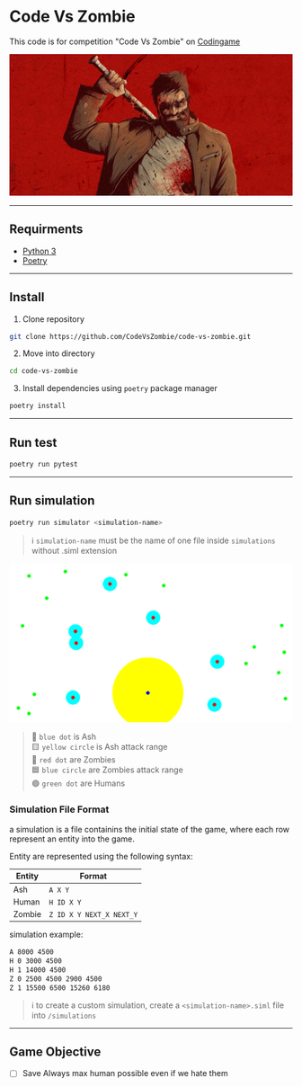 # Code Vs Zombie

This code is for competition "Code Vs Zombie" on [Codingame](https://www.codingame.com/ide/puzzle/code-vs-zombies)

![preview](./assets/banner.jpg)

---

## Requirments

- [Python 3](https://www.python.org/)
- [Poetry](https://github.com/python-poetry/poetry)

---

## Install

1. Clone repository

```bash
git clone https://github.com/CodeVsZombie/code-vs-zombie.git
```

2. Move into directory

```bash
cd code-vs-zombie
```

3. Install dependencies using `poetry` package manager

```bash
poetry install
```

---

## Run test

```bash
poetry run pytest
```

---

## Run simulation

```bash
poetry run simulator <simulation-name>
```

> :information_source: `simulation-name` must be the name of one file inside `simulations` without .siml extension

![Simulation Example](./assets/simulation_example.png)

> :large_blue_circle: `blue dot` is Ash  
> :yellow_square: `yellow circle` is Ash attack range  
> :red_circle: `red dot` are Zombies  
> :blue_square: `blue circle` are Zombies attack range  
> :green_circle: `green dot` are Humans

### Simulation File Format

a simulation is a file containins the initial state of the game, where each row represent an entity into the game.

Entity are represented using the following syntax:

| Entity | Format                   |
| ------ | ------------------------ |
| Ash    | `A X Y`                  |
| Human  | `H ID X Y`               |
| Zombie | `Z ID X Y NEXT_X NEXT_Y` |

simulation example:

```text
A 8000 4500
H 0 3000 4500
H 1 14000 4500
Z 0 2500 4500 2900 4500
Z 1 15500 6500 15260 6180
```

> :information_source: to create a custom simulation, create a `<simulation-name>.siml` file into `/simulations`

---

## Game Objective

- [ ] Save Always max human possible even if we hate them
